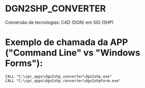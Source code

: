 # DGN2SHP_CONVERTER
Conversão de tecnologias: CAD (DGN) em SIG (SHP)

# Exemplo de chamada da APP ("Command Line" vs "Windows Forms"):
```batch
CALL "C:\cpc_apps\dgn2shp_converter\dgn2shp.exe" 
CALL "C:\cpc_apps\dgn2shp_converter\dgn2shpForm.exe"
```
